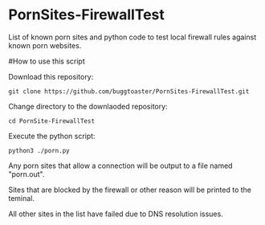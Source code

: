 # PornSites-FirewallTest
List of known porn sites and python code to test local firewall rules against known porn websites.


#How to use this script

Download this repository:
```
git clone https://github.com/buggtoaster/PornSites-FirewallTest.git
```
Change directory to the downlaoded repository:
```
cd PornSite-FirewallTest
```
Execute the python script:
```
python3 ./porn.py 
```

Any porn sites that allow a connection will be output to a file named "porn.out".

Sites that are blocked by the firewall or other reason will be printed to the teminal.

All other sites in the list have failed due to DNS resolution issues.

